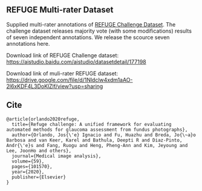 ## REFUGE Multi-rater Dataset
Supplied multi-rater annotations of [REFUGE Challenge Dataset](https://refuge.grand-challenge.org/). The challenge dataset releases majority vote (with some modifications) results of seven independent
annotations. We release the scource seven annotations here. 

Download link of REFUGE Challenge dataset: https://aistudio.baidu.com/aistudio/datasetdetail/177198

Download link of muli-rater REFUGE dataset: https://drive.google.com/file/d/1Nldclw4xdm1aAO-2l6xKDF4L3DoKlZlf/view?usp=sharing

## Cite
~~~
@article{orlando2020refuge,
  title={Refuge challenge: A unified framework for evaluating automated methods for glaucoma assessment from fundus photographs},
  author={Orlando, Jos{\'e} Ignacio and Fu, Huazhu and Breda, Jo{\~a}o Barbosa and van Keer, Karel and Bathula, Deepti R and Diaz-Pinto, Andr{\'e}s and Fang, Ruogu and Heng, Pheng-Ann and Kim, Jeyoung and Lee, JoonHo and others},
  journal={Medical image analysis},
  volume={59},
  pages={101570},
  year={2020},
  publisher={Elsevier}
}
~~~

